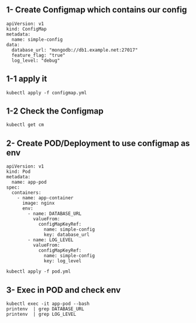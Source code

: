 ## 1- Create Configmap which contains our config
```
apiVersion: v1
kind: ConfigMap
metadata:
  name: simple-config
data:
  database_url: "mongodb://db1.example.net:27017"
  feature_flag: "true"
  log_level: "debug"

```

## 1-1 apply it 
```
kubectl apply -f configmap.yml
```
## 1-2 Check the Configmap
```
kubectl get cm
```

## 2- Create POD/Deployment to use configmap as env 

```
apiVersion: v1
kind: Pod
metadata:
  name: app-pod
spec:
  containers:
    - name: app-container
      image: nginx
      env:
        - name: DATABASE_URL
          valueFrom:
            configMapKeyRef:
              name: simple-config
              key: database_url
        - name: LOG_LEVEL
          valueFrom:
            configMapKeyRef:
              name: simple-config
              key: log_level
```
```
kubectl apply -f pod.yml
```
## 3- Exec in POD and check env 
```
kubectl exec -it app-pod --bash
printenv  | grep DATABASE_URL
printenv  | grep LOG_LEVEL
```

